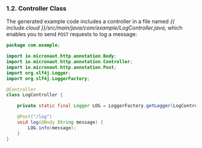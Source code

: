 ### 1.2. Controller Class

The generated example code includes a controller in a file named _{{ include.cloud }}/src/main/java/com/example/LogController.java_, which enables you to send `POST` requests to log a message:

```java
package com.example;

import io.micronaut.http.annotation.Body;
import io.micronaut.http.annotation.Controller;
import io.micronaut.http.annotation.Post;
import org.slf4j.Logger;
import org.slf4j.LoggerFactory;

@Controller
class LogController {

    private static final Logger LOG = LoggerFactory.getLogger(LogController.class);

    @Post("/log")
    void log(@Body String message) {
        LOG.info(message);
    }
}
```